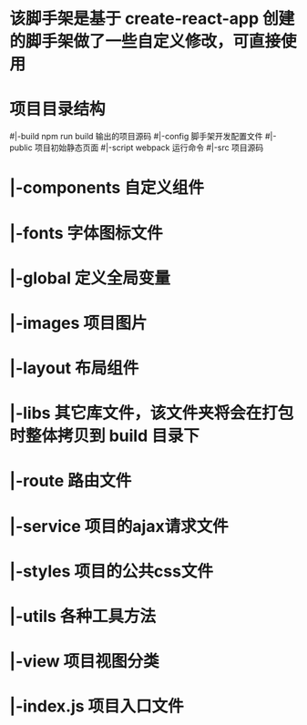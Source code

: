 # 该脚手架是基于 create-react-app 创建的脚手架做了一些自定义修改，可直接使用

# 项目目录结构

#|-build   npm run build 输出的项目源码
#|-config  脚手架开发配置文件
#|-public  项目初始静态页面
#|-script  webpack 运行命令
#|-src     项目源码
#  |-components 自定义组件
#  |-fonts 字体图标文件
#  |-global 定义全局变量
#  |-images 项目图片
#  |-layout 布局组件
#  |-libs 其它库文件，该文件夹将会在打包时整体拷贝到 build 目录下
#  |-route 路由文件
#  |-service 项目的ajax请求文件
#  |-styles 项目的公共css文件
#  |-utils 各种工具方法
#  |-view 项目视图分类
#  |-index.js 项目入口文件
